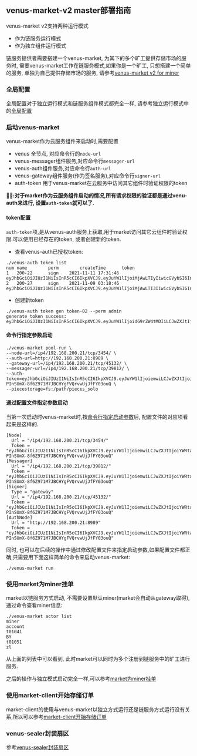 ## venus-market-v2 master部署指南

venus-market v2支持两种运行模式
- 作为链服务运行模式
- 作为独立组件运行模式

链服务提供者需要搭建一个venus-market, 为其下的多个旷工提供存储市场的服务时, 需要venus-market工作在链服务模式,如果你是一个旷工, 只想搭建一个简单的服务, 单独为自己提供存储市场的服务, 请参考[venus-market v2 for miner](using-venus-market-for-miner.md)

### 全局配置
全局配置对于独立运行模式和链服务组件模式都完全一样, 请参考独立运行模式中的[全局配置](using-venus-market-for-miner.md#全局配置)

### 启动venus-market

venus-market作为云服务组件来启动时,需要配置
- venus 全节点, 对应命令行的`node-url`
- venus-messager组件服务,对应命令行`messager-url`
- venus-auth组件服务,对应命令行`auth-url`
- venus-gateway组件服务(作为签名服务),对应命令行`signer-url`
- auth-token 用于venus-market在云服务中访问其它组件时验证权限的token

:tipping_hand_woman:**:对于market作为云服务组件启动的情况,所有请求权限的验证都是通过venu-auth来进行, 设置`auth-token`就可以了.**

#### token配置

`auth-token`项,是从venus-auth服务上获取,用于market访问其它云组件时验证权限.可以使用已经存在的token, 或者创建新的token.

- 查看venus-auth已授权token:
```shell
./venus-auth token list
num	name		perm		createTime		token
1	200-22		sign	2021-11-11 17:31:46	eyJhbGciOiJIUzI1NiIsInR5cCI6IkpXVCJ9.eyJuYW1lIjoiMjAwLTIyIiwicGVybSI6InNpZ24iLCJleHQiOiIifQ.15iGGy1YOr02GOjCNV7PDnO6D5gw1DJi6l16I1UwHAg
2	200-27		sign	2021-11-09 03:18:46	eyJhbGciOiJIUzI1NiIsInR5cCI6IkpXVCJ9.eyJuYW1lIjoiMjAwLTI3IiwicGVybSI6InNpZ24iLCJleHQiOiIifQ.un57v1L1_6gwFrJEdrGuFJ5HnSD4DbhH59EAMIJMu18
```
- 创建新token
```shell
./venus-auth token gen token-02 --perm admin
generate token success: eyJhbGciOiJIUzI1NiIsInR5cCI6IkpXVCJ9.eyJuYW1lIjoidG9rZW4tMDIiLCJwZXJtIjoicmVhZCIsImV4dCI6IiJ9.hgFSVZmWlqsf_H10bs7iTp7iNLh5uc3ItLsAAq3_EBc
```

#### 命令行指定参数启动

```shell
./venus-market pool-run \
--node-url=/ip4/192.168.200.21/tcp/3454/ \
--auth-url=http://192.168.200.21:8989 \
--gateway-url=/ip4/192.168.200.21/tcp/45132/ \
--messager-url=/ip4/192.168.200.21/tcp/39812/ \
--auth-token=eyJhbGciOiJIUzI1NiIsInR5cCI6IkpXVCJ9.eyJuYW1lIjoiemwiLCJwZXJtIjoiYWRtaW4iLCJleHQiOiIifQ.3u-PInSUmX-8f6Z971M7JBCHYgFVQrvwUjJfFY03ouQ \
--piecestorage=fs:/path/pieces_solo
```

#### 通过配置文件指定参数启动

当第一次启动时venus-market时,按[命令行指定启动参数](#命令行指定参数启动)后, 配置文件的对应项看起来是这样的.
```yuml
[Node]
  Url = "/ip4/192.168.200.21/tcp/3454/"
  Token = "eyJhbGciOiJIUzI1NiIsInR5cCI6IkpXVCJ9.eyJuYW1lIjoiemwiLCJwZXJtIjoiYWRtaW4iLCJleHQiOiIifQ.3u-PInSUmX-8f6Z971M7JBCHYgFVQrvwUjJfFY03ouQ"
[Messager]
  Url = "/ip4/192.168.200.21/tcp/39812/"
  Token = "eyJhbGciOiJIUzI1NiIsInR5cCI6IkpXVCJ9.eyJuYW1lIjoiemwiLCJwZXJtIjoiYWRtaW4iLCJleHQiOiIifQ.3u-PInSUmX-8f6Z971M7JBCHYgFVQrvwUjJfFY03ouQ"
[Signer]
  Type = "gateway"
  Url = "/ip4/192.168.200.21/tcp/45132/"
  Token = "eyJhbGciOiJIUzI1NiIsInR5cCI6IkpXVCJ9.eyJuYW1lIjoiemwiLCJwZXJtIjoiYWRtaW4iLCJleHQiOiIifQ.3u-PInSUmX-8f6Z971M7JBCHYgFVQrvwUjJfFY03ouQ"
[AuthNode]
  Url = "http://192.168.200.21:8989"
  Token = "eyJhbGciOiJIUzI1NiIsInR5cCI6IkpXVCJ9.eyJuYW1lIjoiemwiLCJwZXJtIjoiYWRtaW4iLCJleHQiOiIifQ.3u-PInSUmX-8f6Z971M7JBCHYgFVQrvwUjJfFY03ouQ"
```
同时, 也可以在后续的操作中通过修改配置文件来指定启动参数,如果配置文件都正确,只需要用下面这样简单的命令来启动venus-market:
```shell
./venus-market run
```

### 使用market为miner挂单
market以链服务方式启动, 不需要设置默认miner(market会自动从gateway取得),通过命令查看miner信息:
```shell
./venus-market actor list                                                                
miner                                                                                   account
t01041                                                                                  BY
t01051                                                                                  zl
```
从上面的列表中可以看到, 此时market可以同时为多个注册到链服务中的旷工进行服务.

之后的操作与独立模式启动完全一样,可以参考[market为miner挂单](./using-venus-market-for-miner.md#使用market为miner挂单)

### 使用market-client开始存储订单
market-client的使用与venus-market以独立方式运行还是链服务方式运行没有关系,所以可以参考[market-client开始存储订单](./using-venus-market-for-miner.md#使用market-client开始存储订单)

### venus-sealer封装扇区
参考[venus-sealer封装扇区](./using-venus-market-for-miner.md#venus-sealer封装扇区)
